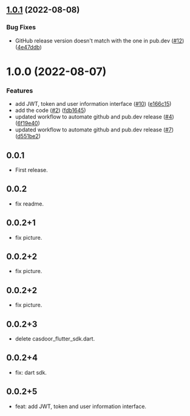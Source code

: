 ## [1.0.1](https://github.com/casdoor/casdoor-flutter-sdk/compare/v1.0.0...v1.0.1) (2022-08-08)


### Bug Fixes

* GitHub release version doesn't match with the one in pub.dev ([#12](https://github.com/casdoor/casdoor-flutter-sdk/issues/12)) ([4e47ddb](https://github.com/casdoor/casdoor-flutter-sdk/commit/4e47ddb32a2733f502dae3e9b6f5ef20e8060fe2))

# 1.0.0 (2022-08-07)


### Features

* add JWT, token and user information interface ([#10](https://github.com/casdoor/casdoor-flutter-sdk/issues/10)) ([e166c15](https://github.com/casdoor/casdoor-flutter-sdk/commit/e166c153856304888a4a957f4d795f7d0eea3552))
* add the code ([#2](https://github.com/casdoor/casdoor-flutter-sdk/issues/2)) ([fdb1645](https://github.com/casdoor/casdoor-flutter-sdk/commit/fdb1645becdda428d045f67540c01b6cd8fd041f))
* updated workflow to automate github and pub.dev release ([#4](https://github.com/casdoor/casdoor-flutter-sdk/issues/4)) ([6f19e40](https://github.com/casdoor/casdoor-flutter-sdk/commit/6f19e40f6dacaf1350680e8aabd725bcee94083a))
* updated workflow to automate github and pub.dev release ([#7](https://github.com/casdoor/casdoor-flutter-sdk/issues/7)) ([d551be2](https://github.com/casdoor/casdoor-flutter-sdk/commit/d551be2f728a08b7b5dae35b8efb1166f37203dd))

## 0.0.1

* First release.

## 0.0.2

* fix readme.

## 0.0.2+1

* fix picture.

## 0.0.2+2

* fix picture.

## 0.0.2+2

* fix picture.

## 0.0.2+3

* delete casdoor_flutter_sdk.dart.

## 0.0.2+4

* fix: dart sdk.

## 0.0.2+5

* feat: add JWT, token and user information interface.
